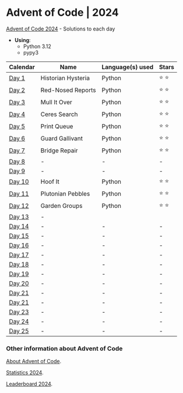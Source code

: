 # Advent of Code | 2024

[Advent of Code 2024](https://adventofcode.com/2024) - Solutions to each day

- **Using**:
    - Python 3.12
    - pypy3

| Calendar                                       | Name               | Language(s) used | Stars         |
|------------------------------------------------|--------------------|------------------|---------------|
| [Day 1](https://adventofcode.com/2024/day/1)   | Historian Hysteria | Python           | :star: :star: |
| [Day 2](https://adventofcode.com/2024/day/2)   | Red-Nosed Reports  | Python           | :star: :star: |
| [Day 3](https://adventofcode.com/2024/day/3)   | Mull It Over       | Python           | :star: :star: |
| [Day 4](https://adventofcode.com/2024/day/4)   | Ceres Search       | Python           | :star: :star: |
| [Day 5](https://adventofcode.com/2024/day/5)   | Print Queue        | Python           | :star: :star: |
| [Day 6](https://adventofcode.com/2024/day/6)   | Guard Gallivant    | Python           | :star: :star: |
| [Day 7](https://adventofcode.com/2024/day/7)   | Bridge Repair      | Python           | :star: :star: |
| [Day 8](https://adventofcode.com/2024/day/8)   | -                  | -                | -             |
| [Day 9](https://adventofcode.com/2024/day/9)   | -                  | -                | -             |
| [Day 10](https://adventofcode.com/2024/day/10) | Hoof It            | Python           | :star: :star: |
| [Day 11](https://adventofcode.com/2024/day/11) | Plutonian Pebbles  | Python           | :star: :star: |
| [Day 12](https://adventofcode.com/2024/day/12) | Garden Groups      | Python           | :star: :star: |
| [Day 13](https://adventofcode.com/2024/day/13) | -                  |
| [Day 14](https://adventofcode.com/2024/day/14) | -                  | -                | -             |
| [Day 15](https://adventofcode.com/2024/day/15) | -                  | -                | -             |
| [Day 16](https://adventofcode.com/2024/day/16) | -                  | -                | -             |
| [Day 17](https://adventofcode.com/2024/day/17) | -                  | -                | -             |
| [Day 18](https://adventofcode.com/2024/day/18) | -                  | -                | -             |
| [Day 19](https://adventofcode.com/2024/day/19) | -                  | -                | -             |
| [Day 20](https://adventofcode.com/2024/day/20) | -                  | -                | -             |
| [Day 21](https://adventofcode.com/2024/day/21) | -                  | -                | -             |
| [Day 21](https://adventofcode.com/2024/day/22) | -                  | -                | -             |
| [Day 23](https://adventofcode.com/2024/day/23) | -                  | -                | -             |
| [Day 24](https://adventofcode.com/2024/day/24) | -                  | -                | -             |
| [Day 25](https://adventofcode.com/2024/day/25) | -                  | -                | -             |

### Other information about **Advent of Code**

[About Advent of Code](https://adventofcode.com/2024/about).

[Statistics 2024](https://adventofcode.com/2024/stats).

[Leaderboard 2024](https://adventofcode.com/2024/leaderboard).
